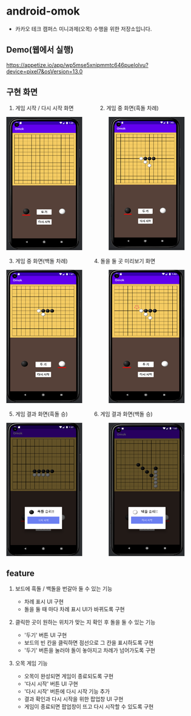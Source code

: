 # android-omok

- 카카오 테크 캠퍼스 미니과제(오목) 수행을 위한 저장소입니다.

## Demo(웹에서 실행)
https://appetize.io/app/wp5mse5xnipmmtc646puelolvu?device=pixel7&osVersion=13.0

## 구현 화면
1. 게임 시작 / 다시 시작 화면　　　　　2. 게임 중 화면(흑돌 차례)

<img src=https://github.com/ichanguk/android-omok/blob/ichanguk/images/startImage.png width="200" height="350">　　　　　<img src=https://github.com/ichanguk/android-omok/blob/ichanguk/images/playing_black.png width="200" height="350">

3. 게임 중 화면(백돌 차례)　　　　　4. 돌을 둘 곳 미리보기 화면

<img src=https://github.com/ichanguk/android-omok/blob/ichanguk/images/playing_white.png width="200" height="350">　　　　　<img src=https://github.com/ichanguk/android-omok/blob/ichanguk/images/previewImage.png width="200" height="350">

5. 게임 결과 화면(흑돌 승)　　　　　6. 게임 결과 화면(백돌 승)

<img src=https://github.com/ichanguk/android-omok/blob/ichanguk/images/win_black.png width="200" height="350">　　　　　<img src=https://github.com/ichanguk/android-omok/blob/ichanguk/images/win_white.png width="200" height="350">

## feature
1. 보드에 흑돌 / 백돌을 번갈아 둘 수 있는 기능
    - 차례 표시 UI 구현
    - 돌을 둘 때 마다 차례 표시 UI가 바뀌도록 구현

2. 클릭한 곳이 원하는 위치가 맞는 지 확인 후 돌을 둘 수 있는 기능
    - '두기' 버튼 UI 구현
    - 보드의 빈 칸을 클릭하면 점선으로 그 칸을 표시하도록 구현
    - '두기' 버튼을 눌러야 돌이 놓아지고 차례가 넘어가도록 구현

3. 오목 게임 기능
    - 오목이 완성되면 게임이 종료되도록 구현
    - '다시 시작' 버튼 UI 구현
    - '다시 시작' 버튼에 다시 시작 기능 추가
    - 결과 확인과 다시 시작을 위한 팝업창 UI 구현
    - 게임이 종료되면 팝업창이 뜨고 다시 시작할 수 있도록 구현
    